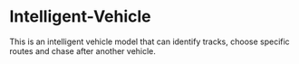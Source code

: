 # Intelligent-Vehicle
This is an intelligent vehicle model that can identify tracks, choose specific routes and chase after another vehicle.
